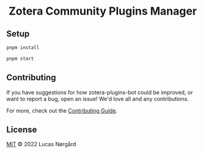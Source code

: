 <h1 align="center">Zotera Community Plugins Manager</h1>

## Setup

```sh
pnpm install

pnpm start
```

## Contributing

If you have suggestions for how zotera-plugins-bot could be improved, or want to report a bug, open an issue! We'd love all and any contributions.

For more, check out the [Contributing Guide](CONTRIBUTING.md).

## License

[MIT](LICENSE) © 2022 Lucas Nørgård
```
